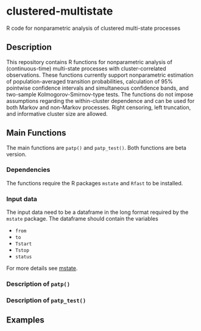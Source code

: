 # clustered-multistate
R code for nonparametric analysis of clustered multi-state processes

## Description

This repository contains R functions for nonparametric analysis of (continuous-time) multi-state processes with cluster-correlated observations. These functions currently support nonparametric estimation of population-averaged transition probabilities, calculation of 95% pointwise confidence intervals and simultaneous confidence bands, and two-sample Kolmogorov-Smirnov-type tests. The functions do not impose assumptions regarding the within-cluster dependence and can be used for both Markov and non-Markov processes. Right censoring, left truncation, and informative cluster size are allowed.

## Main Functions

The main functions are `patp()` and `patp_test()`. Both functions are beta version.

### Dependencies
The functions require the R packages `mstate` and `Rfast` to be installed.

### Input data
The input data need to be a dataframe in the long format required by the `mstate` package. The dataframe should contain the variables

* `from`
* `to`
* `Tstart`
* `Tstop`
* `status`




For more details see [mstate](https://www.jstatsoft.org/article/view/v038i07). 

### Description of `patp()`


### Description of `patp_test()`


## Examples

